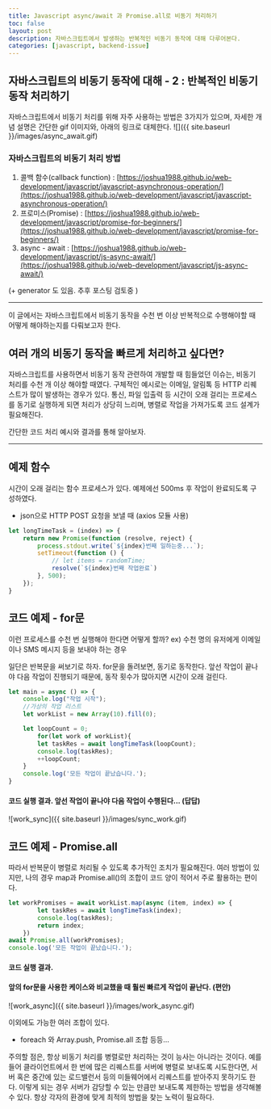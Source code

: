 ```yaml
---
title: Javascript async/await 과 Promise.all로 비동기 처리하기
toc: false
layout: post
description: 자바스크립트에서 발생하는 반복적인 비동기 동작에 대해 다루어본다.
categories: [javascript, backend-issue]
---
```

## 자바스크립트의 비동기 동작에 대해 - 2 : 반복적인 비동기 동작 처리하기

자바스크립트에서 비동기 처리를 위해 자주 사용하는 방법은 3가지가 있으며, 자세한 개념 설명은 간단한 gif 이미지와, 아래의 링크로 대체한다. 
![]({{ site.baseurl }}/images/async_await.gif)

### 자바스크립트의 비동기 처리 방법

1. 콜백 함수(callback function) : [https://joshua1988.github.io/web-development/javascript/javascript-asynchronous-operation/](https://joshua1988.github.io/web-development/javascript/javascript-asynchronous-operation/)
2. 프로미스(Promise) : [https://joshua1988.github.io/web-development/javascript/promise-for-beginners/](https://joshua1988.github.io/web-development/javascript/promise-for-beginners/)
3. async - await : [https://joshua1988.github.io/web-development/javascript/js-async-await/](https://joshua1988.github.io/web-development/javascript/js-async-await/)

(+ generator 도 있음. 추후 포스팅 검토중 )

---

이 글에서는 자바스크립트에서 비동기 동작을 수천 번 이상 반복적으로 수행해야할 때 어떻게 해야하는지를 다뤄보고자 한다.

## 여러 개의 비동기 동작을 빠르게 처리하고 싶다면?

자바스크립트를 사용하면서 비동기 동작 관련하여 개발할 때 힘들었던 이슈는, 비동기 처리를 수천 개 이상 해야할 때였다. 구체적인 예시로는 이메일, 알림톡 등 HTTP 리퀘스트가 많이 발생하는 경우가 있다. 통신, 파일 입출력 등 시간이 오래 걸리는 프로세스를 동기로 실행하게 되면 처리가 상당히 느리며, 병렬로 작업을 가져가도록 코드 설계가 필요해진다.

간단한 코드 처리 예시와 결과를 통해 알아보자.

---

## 예제 함수
시간이 오래 걸리는 함수 프로세스가 있다. 예제에선 500ms 후 작업이 완료되도록 구성하였다.

- json으로 HTTP POST 요청을 보낼 때 (axios 모듈 사용)

```jsx
let longTimeTask = (index) => {
    return new Promise(function (resolve, reject) {
        process.stdout.write(`${index}번째 일하는중...`);
        setTimeout(function () {
            // let items = randomTime;
            resolve(`${index}번째 작업완료`)
        }, 500);
    });
}
```

## 코드 예제 - for문
이런 프로세스를 수천 번 실행해야 한다면 어떻게 할까? 
ex) 수천 명의 유저에게 이메일이나 SMS 메시지 등을 보내야 하는 경우

일단은 반복문을 써보기로 하자. for문을 돌려보면, 동기로 동작한다. 앞선 작업이 끝나야 다음 작업이 진행되기 때문에, 동작 횟수가 많아지면 시간이 오래 걸린다.

```jsx
let main = async () => {
    console.log("작업 시작");
    //가상의 작업 리스트
    let workList = new Array(10).fill(0);

    let loopCount = 0;
		for(let work of workList){
        let taskRes = await longTimeTask(loopCount);
        console.log(taskRes);
        ++loopCount;
    }
    console.log('모든 작업이 끝났습니다.');
}
```

#### 코드 실행 결과. 앞선 작업이 끝나야 다음 작업이 수행된다... (답답)
![work_sync]({{ site.baseurl }}/images/sync_work.gif)

## 코드 예제 - Promise.all
따라서 반복문이 병렬로 처리될 수 있도록 추가적인 조치가 필요해진다. 여러 방법이 있지만, 나의 경우 map과 Promise.all()의 조합이 코드 양이 적어서 주로 활용하는 편이다.

```jsx
let workPromises = await workList.map(async (item, index) => {
        let taskRes = await longTimeTask(index);
        console.log(taskRes);
        return index;
    })
await Promise.all(workPromises);
console.log('모든 작업이 끝났습니다.');
```

#### 코드 실행 결과. 
#### 앞의 for문을 사용한 케이스와 비교했을 때 훨씬 빠르게 작업이 끝난다. (편안)
![work_async]({{ site.baseurl }}/images/work_async.gif)

이외에도 가능한 여러 조합이 있다.
- foreach 와 Array.push, Promise.all 조합 등등...

주의할 점은, 항상 비동기 처리를 병렬로만 처리하는 것이 능사는 아니라는 것이다. 예를 들어 클라이언트에서 한 번에 많은 리퀘스트를 서버에 병렬로 보내도록 시도한다면, 서버 혹은 중간에 있는 로드밸런서 등의 미들웨어에서 리퀘스트를 받아주지 못하기도 한다. 이렇게 되는 경우 서버가 감당할 수 있는 만큼만 보내도록 제한하는 방법을 생각해볼 수 있다. 항상 각자의 환경에 맞게 최적의 방법을 찾는 노력이 필요하다.